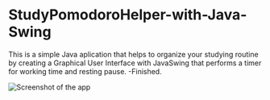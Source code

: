 # StudyPomodoroHelper-with-Java-Swing 
This is a simple Java aplication that helps to organize your studying routine by creating a Graphical User Interface with JavaSwing that performs a timer for working time and resting pause.
-Finished.

![Screenshot of the app](/src/example.png)
